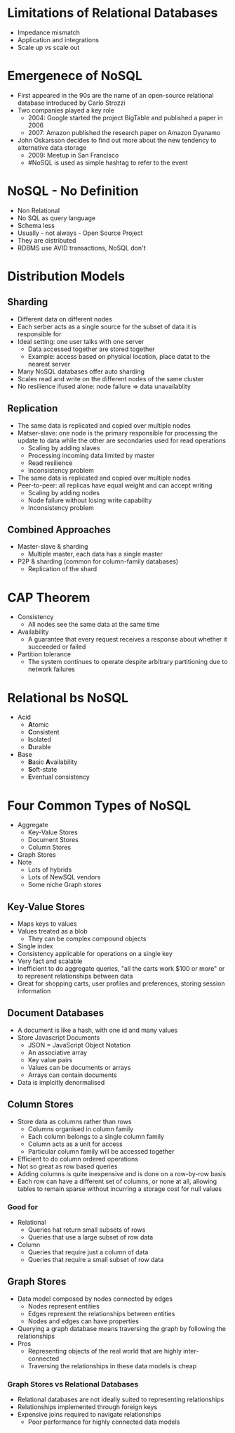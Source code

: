 # Limitations of Relational Databases
- Impedance mismatch
- Application and integrations
- Scale up vs scale out

# Emergenece of NoSQL
- First appeared in the 90s are the name of an open-source relational database introduced by Carlo Strozzi
- Two companies played a key role
    - 2004: Google started the project BigTable and published a paper in 2006
	- 2007: Amazon published the research paper on Amazon Dyanamo
- John Oskarsson decides to find out more about the new tendency to alternative data storage
    - 2009: Meetup in San Francisco
	- #NoSQL is used as simple hashtag to refer to the event

# NoSQL - No Definition
- Non Relational
- No SQL as query language
- Schema less
- Usually - not always - Open Source Project
- They are distributed
- RDBMS use AVID transactions, NoSQL don't

# Distribution Models
## Sharding
- Different data on different nodes
- Each serber acts as a single source for the subset of data it is responsible for
- Ideal setting: one user talks with one server
    - Data accessed together are stored together
	- Example: access based on physical location, place datat to the nearest server
- Many NoSQL databases offer auto sharding
- Scales read and write on the different nodes of the same cluster
- No resilience ifused alone: node failure $\Rightarrow$ data unavailablity

## Replication
- The same data is replicated and copied over multiple nodes
- Matser-slave: one node is the primary responsible for processing the update to data while the other are secondaries used for read operations
    - Scaling by adding slaves
	- Processing incoming data limited by master
	- Read resilience
	- Inconsistency problem
- The same data is replicated and copied over multiple nodes
- Peer-to-peer: all replicas have equal weight and can accept writing
    - Scaling by adding nodes
	- Node failure without losing write capability
	- Inconsistency problem

## Combined Approaches
- Master-slave & sharding
    - Multiple master, each data has a single master
- P2P & sharding (common for column-family databases)
    - Replication of the shard

# CAP Theorem
- Consistency
    - All nodes see the same data at the same time
- Availability
    - A guarantee that every request receives a response about whether it succeeded or failed
- Partition tolerance
    - The system continues to operate despite arbitrary partitioning due to network failures

# Relational bs NoSQL
- Acid
    - **A**tomic
	- **C**onsistent
	- **I**solated
	- **D**urable
- Base
    - **B**asic **A**vailability
	- **S**oft-state
	- **E**ventual consistency

# Four Common Types of NoSQL
- Aggregate
    - Key-Value Stores
	- Document Stores
	- Column Stores
- Graph Stores
- Note
    - Lots of hybrids
	- Lots of NewSQL vendors
	- Some niche Graph stores

## Key-Value Stores
- Maps keys to values
- Values treated as a blob
    - They can be complex compound objects
- Single index
- Consistency applicable for operations on a single key
- Very fact and scalable
- Inefficient to do aggregate queries, "all the carts work $100 or more" or to represent relationships between data
- Great for shopping carts, user profiles and preferences, storing session information

## Document Databases
- A document is like a hash, with one id and many values
- Store Javascript Documents
    - JSON = JavaScript Object Notation
	- An associative array
	- Key value pairs
	- Values can be documents or arrays
	- Arrays can contain documents
- Data is implcitly denormalised

## Column Stores
- Store data as columns rather than rows
    - Columns organised in column family
	- Each column belongs to a single column family
	- Column acts as a unit for access
	- Particular column family will be accessed together
- Efficient to do column ordered operations
- Not so great as row based queries
- Adding columns is quite inexpensive and is done on a row-by-row basis
- Each row can have a different set of columns, or none at all, allowing tables to remain sparse without incurring a storage cost for null values

### Good for
- Relational
    - Queries hat return small subsets of rows
	- Queries that use a large subset of row data
- Column
    - Queries that require just a column of data
	- Queries that require a small subset of row data

## Graph Stores
- Data model composed by nodes connected by edges
    - Nodes represent entities
	- Edges represent the relationships between entities
	- Nodes and edges can have properties
- Querying a graph database means traversing the graph by following the relationships
- Pros
    - Representing objects of the real world that are highly inter-connected
	- Traversing the relationships in these data models is cheap

### Graph Stores vs Relational Databases
- Relational databases are not ideally suited to representing relationships
- Relationships implemented through foreign keys
- Expensive joins required to navigate relationships
    - Poor performance for highly connected data models
